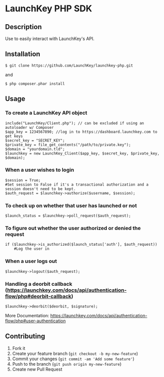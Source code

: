 # LaunchKey PHP SDK

## Description

Use to easily interact with LaunchKey's API.

## Installation

    $ git clone https://github.com/LaunchKey/launchkey-php.git

and

    $ php composer.phar install

## Usage

### To create a LaunchKey API object

    include("LaunchKey/Client.php"); // can be excluded if using an autoloader w/ Composer
    $app_key = 1234567890; //log in to https://dashboard.launchkey.com to get keys
    $secret_key = "SECRET_KEY";
    $private_key = file_get_contents("/path/to/private.key");
    $domain = "yourdomain.tld";
    $launchkey = new LaunchKey_Client($app_key, $secret_key, $private_key, $domain);

### When a user wishes to login

    $session = True;
    #Set session to False if it's a transactional authorization and a session doesn't need to be kept.
    $auth_request = $launchkey->authorize($username, $session);


### To check up on whether that user has launched or not

    $launch_status = $launchkey->poll_request($auth_request);


### To figure out whether the user authorized or denied the request

    if ($launchkey->is_authorized($launch_status['auth'], $auth_request))
        #Log the user in


### When a user logs out

    $launchkey->logout($auth_request);

### Handling a deorbit callback (https://launchkey.com/docs/api/authentication-flow/php#deorbit-callback)

    $launchkey->deorbit($deorbit, $signature);

More Documentation: https://launchkey.com/docs/api/authentication-flow/php#user-authentication

## Contributing

1. Fork it
2. Create your feature branch (`git checkout -b my-new-feature`)
3. Commit your changes (`git commit -am 'Add some feature'`)
4. Push to the branch (`git push origin my-new-feature`)
5. Create new Pull Request
